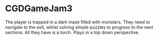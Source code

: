 # CGDGameJam3

The player is trapped in a dark maze filled with monsters. They need to navigate to the exit, whilst solving simple puzzles to progress to the next sections. All they have is a torch. Plays in a top down perspective.
